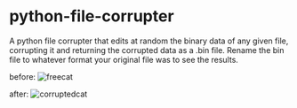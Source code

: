 # python-file-corrupter
A python file corrupter that edits at random the binary data of any given file, corrupting it and returning the corrupted data as a .bin file.
Rename the bin file to whatever format your original file was to see the results.

before:
![freecat](https://github.com/user-attachments/assets/0e103aed-8e98-4a09-80bb-a627e7257345)

after:
![corruptedcat](https://github.com/user-attachments/assets/d77ec251-e66b-4815-8ce2-d16829903dc7)

